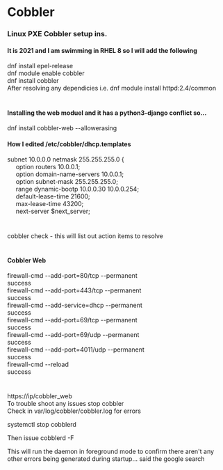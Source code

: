 # Cobbler
### Linux PXE Cobbler setup ins.

#### It is 2021 and I am swimming in RHEL 8 so I will add the following  
dnf install epel-release  
dnf module enable cobbler  
dnf install cobbler  
After resolving any dependicies i.e. dnf module install httpd:2.4/common  

#

#### Installing the web moduel and it has a python3-django conflict so...
dnf install cobbler-web --allowerasing

#### How I edited /etc/cobbler/dhcp.templates

subnet 10.0.0.0 netmask 255.255.255.0 {  
&nbsp;&nbsp;&nbsp;&nbsp; option routers             10.0.0.1;  
&nbsp;&nbsp;&nbsp;&nbsp; option domain-name-servers 10.0.0.1;  
&nbsp;&nbsp;&nbsp;&nbsp; option subnet-mask         255.255.255.0;  
&nbsp;&nbsp;&nbsp;&nbsp; range dynamic-bootp        10.0.0.30 10.0.0.254;  
&nbsp;&nbsp;&nbsp;&nbsp; default-lease-time         21600;  
&nbsp;&nbsp;&nbsp;&nbsp; max-lease-time             43200;  
&nbsp;&nbsp;&nbsp;&nbsp; next-server                $next_server;  

#

cobbler check - this will list out action items to resolve  

#

#### Cobbler Web
firewall-cmd --add-port=80/tcp --permanent  
success  
firewall-cmd --add-port=443/tcp --permanent  
success  
firewall-cmd --add-service=dhcp --permanent  
success  
firewall-cmd --add-port=69/tcp --permanent  
success  
firewall-cmd --add-port=69/udp --permanent  
success  
firewall-cmd --add-port=4011/udp --permanent  
success  
firewall-cmd --reload  
success  

#  

https://ip/cobbler_web  
To trouble shoot any issues stop cobbler  
Check in var/log/cobbler/cobbler.log for errors

systemctl stop cobblerd  

Then issue cobblerd -F  

This will run the daemon in foreground mode to confirm there aren't any other errors being generated during startup... said the google search  
#
